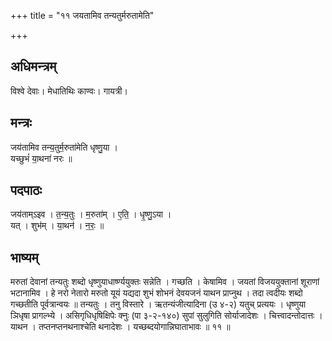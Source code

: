 +++
title = "११ जयतामिव तन्यतुर्मरुतामेति"

+++
## अधिमन्त्रम्
विश्वे देवाः। मेधातिथिः काण्वः। गायत्री।

## मन्त्रः
जय॑तामिव तन्य॒तुर्म॒रुता॑मेति धृष्णु॒या ।  
यच्छुभं॑ या॒थना॑ नरः ॥

## पदपाठः
जय॑ताम्ऽइव । त॒न्य॒तुः । म॒रुता॑म् । ए॒ति॒ । धृ॒ष्णु॒ऽया ।  
यत् । शुभ॑म् । या॒थन॑ । न॒रः॒ ॥

## भाष्यम्
मरुतां देवानां तन्यतुः शब्दो धृष्णुयाधार्ष्ण्ययुक्तः सन्नेति । गच्छति । केषामिव । जयतां विजययुक्तानां शूराणां भटानामिव । हे नरो नेतारो मरुतो यूयं यद्यदा शुभं शोभनं देवयजनं याथन प्राप्नुथ । तदा त्वदीयः शब्दो गच्छतीति पूर्वत्रान्वयः ॥ तन्यतुः । तनु विस्तारे । ऋतन्यंजीत्यादिना (उ ४-२) यतुच् प्रत्ययः । धृष्णुया ञिधृषा प्रागल्भ्ये । असिगृधिधृषिक्षिपेः क्नुः (पा ३-२-१४०) सुपां सुलुगिति सोर्याजादेशः । चित्त्वादन्तोदात्तः । याथन । तप्तनप्तनथनाश्चेति थनादेशः । यच्छब्दयोगान्निघाताभावः ॥ ११ ॥